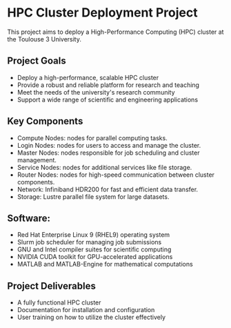 #  HPC Cluster Deployment Project

This project aims to deploy a High-Performance Computing (HPC) cluster at the Toulouse 3 University.

## Project Goals
- Deploy a high-performance, scalable HPC cluster
- Provide a robust and reliable platform for research and teaching
- Meet the needs of the university's research community
- Support a wide range of scientific and engineering applications

## Key Components
- Compute Nodes: nodes for parallel computing tasks.
- Login Nodes: nodes for users to access and manage the cluster.
- Master Nodes: nodes responsible for job scheduling and cluster management.
- Service Nodes: nodes for additional services like file storage.
- Router Nodes: nodes for high-speed communication between cluster components.
- Network: Infiniband HDR200 for fast and efficient data transfer.
- Storage: Lustre parallel file system for large datasets.

## Software:
- Red Hat Enterprise Linux 9 (RHEL9) operating system
- Slurm job scheduler for managing job submissions
- GNU and Intel compiler suites for scientific computing
- NVIDIA CUDA toolkit for GPU-accelerated applications
- MATLAB and MATLAB-Engine for mathematical computations

## Project Deliverables
- A fully functional HPC cluster
- Documentation for installation and configuration
- User training on how to utilize the cluster effectively
